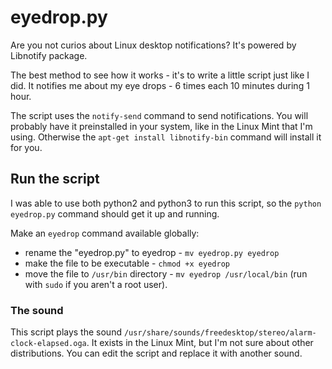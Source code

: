 # eyedrop.py
Are you not curios about Linux desktop notifications? It's powered by Libnotify package. 

The best method to see how it works - it's to write a little script just like I did. It notifies me about my eye drops - 6 times each 10 minutes during 1 hour.

The script uses the `notify-send` command to send notifications. You will probably have it preinstalled in your system, like in the Linux Mint that I'm using. Otherwise the `apt-get install libnotify-bin` command will install it for you.

## Run the script

I was able to use both python2 and python3 to run this script, so the `python eyedrop.py` command should get it up and running.

Make an `eyedrop` command available globally:
- rename the "eyedrop.py" to eyedrop - `mv eyedrop.py eyedrop`
- make the file to be executable - `chmod +x eyedrop`
- move the file to `/usr/bin` directory - `mv eyedrop /usr/local/bin` (run with `sudo` if you aren't a root user).

### The sound

This script plays the sound `/usr/share/sounds/freedesktop/stereo/alarm-clock-elapsed.oga`. It exists in the Linux Mint, but I'm not sure about other distributions.
You can edit the script and replace it with another sound.
